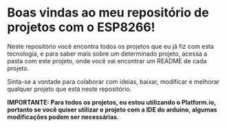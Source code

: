 # Boas vindas ao meu repositório de projetos com o ESP8266!
Neste repositório você encontra todos os projetos que eu já fiz com esta tecnologia, e para saber mais sobre um determinado projeto, acessa a pasta com este projeto, onde você vai encontrar um README de cada projeto.

Sinta-se a vontade para colaborar com ideias, baixar, modificar e melhorar qualquer projeto que está neste repositório. 

**IMPORTANTE: Para todos os projetos, eu estou utilizando o Platform.io, portanto se você quiser utilizar o projeto com a IDE do arduino, algumas modificações podem ser necessárias.**
